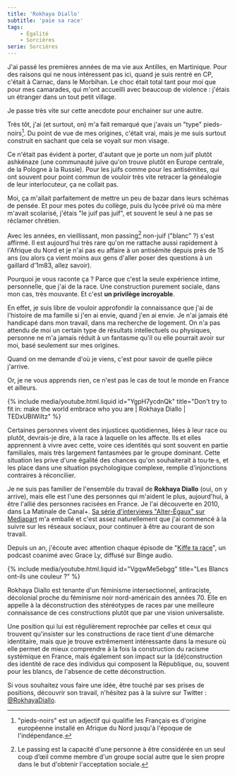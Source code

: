 ```yaml
---
title: 'Rokhaya Diallo'
subtitle: 'paie sa race'
tags:
    - Égalité
    - Sorcières
serie: Sorcières
---
```


J'ai passé les premières années de ma vie aux Antilles, en Martinique. Pour des
raisons qui ne nous intéressent pas ici, quand je suis rentré en CP, c'était à
Carnac, dans le Morbihan. Le choc était total tant pour moi que pour mes
camarades, qui m'ont accueilli avec beaucoup de violence : j'étais un étranger
dans un tout petit village.

Je passe très vite sur cette anecdote pour enchainer sur une autre.

Très tôt, j'ai (et surtout, on) m'a fait remarqué que j'avais un "type"
pieds-noirs[^pn]. Du point de vue de mes origines, c'était vrai, mais je me suis
surtout construit en sachant que cela se voyait sur mon visage.

[^pn]:
    "pieds-noirs" est un adjectif qui qualifie les Français·es d'origine
    européenne installé en Afrique du Nord jusqu'à l'époque de l'indépendance.

Ce n'était pas évident à porter, d'autant que je porte un nom juif plutôt
ashkénaze (une communauté juive qu'on trouve plutôt en Europe centrale, de la
Pologne à la Russie). Pour les juifs comme pour les antisémites, qui ont souvent
pour point commun de vouloir très vite retracer la généalogie de leur
interlocuteur, ça ne collait pas.

Moi, ça m'allait parfaitement de mettre un peu de bazar dans leurs schémas de
pensée. Et pour mes potes du collège, puis du lycée privé où ma mère m'avait
scolarisé, j'étais "le juif pas juif", et souvent le seul à ne pas se réclamer
chrétien.

Avec les années, en vieillissant, mon passing[^passing] non-juif ("blanc" ?)
s'est affirmé. Il est aujourd'hui très rare qu'on me rattache aussi rapidement à
l'Afrique du Nord et je n'ai pas eu affaire à un antisémite depuis près de 15
ans (ou alors ça vient moins aux gens d'aller poser des questions à un gaillard
d'1m83, allez savoir).

[^passing]:
    Le passing est la capacité d'une personne à être considérée en un seul coup
    d’œil comme membre d'un groupe social autre que le sien propre dans le but
    d'obtenir l'acceptation sociale.

Pourquoi je vous raconte ça ? Parce que c'est la seule expérience intime,
personnelle, que j'ai de la race. Une construction purement sociale, dans mon
cas, très mouvante. Et c'est **un privilège incroyable**.

En effet, je suis libre de vouloir approfondir la connaissance que j'ai de
l'histoire de ma famille si j'en ai envie, quand j'en ai envie. Je n'ai jamais
été handicapé dans mon travail, dans ma recherche de logement. On n'a pas
attendu de moi un certain type de résultats intellectuels ou physiques, personne
ne m'a jamais réduit à un fantasme qu'il ou elle pourrait avoir sur moi, basé
seulement sur mes origines.

Quand on me demande d'où je viens, c'est pour savoir de quelle pièce j'arrive.

Or, je ne vous apprends rien, ce n'est pas le cas de tout le monde en France et
ailleurs.

{% include media/youtube.html.liquid id="YgpH7ycdnQk" title="Don't try to fit in: make the world embrace who you are | Rokhaya Diallo | TEDxUBIWiltz" %}

Certaines personnes vivent des injustices quotidiennes, liées à leur race ou
plutôt, devrais-je dire, à la race à laquelle on les affecte. Ils et elles
apprennent à vivre avec cette, voire ces identités qui sont souvent en partie
familiales, mais très largement fantasmées par le groupe dominant. Cette
situation les prive d'une égalité des chances qu'on souhaiterait à tou·te·s, et
les place dans une situation psychologique complexe, remplie d'injonctions
contraires à réconcilier.

Je ne suis pas familier de l'ensemble du travail de **Rokhaya Diallo** (oui, on
y arrive), mais elle est l'une des personnes qui m'aident le plus, aujourd'hui,
à être l'allié des personnes racisées en France. Je l'ai découverte en 2010,
dans La Matinale de Canal+.
[Sa série d'interviews "Alter-Égaux" sur Mediapart](https://www.mediapart.fr/studio/videos/emissions/alter-egaux)
m'a emballé et c'est assez naturellement que j'ai commencé à la suivre sur les
réseaux sociaux, pour continuer à être au courant de son travail.

Depuis un an, j'écoute avec attention chaque épisode de
"[Kiffe ta race](https://www.binge.audio/category/kiffetarace/)", un podcast
coanimé avec Grace Ly, diffusé sur Binge audio.

{% include media/youtube.html.liquid id="VgqwMe5ebgg" title="Les Blancs ont-ils une couleur ?" %}

Rokhaya Diallo est tenante d'un féminisme intersectionnel, antiraciste,
décolonial proche du féminisme noir nord-américain des années 70. Elle en
appelle à la déconstruction des stéréotypes de races par une meilleure
connaissance de ces constructions plutôt que par une vision universaliste.

Une position qui lui est régulièrement reprochée par celles et ceux qui trouvent
qu'insister sur les constructions de race tient d'une démarche identitaire, mais
que je trouve extrêmement intéressante dans la mesure où elle permet de mieux
comprendre à la fois la construction du racisme systémique en France, mais
également son impact sur la (dé)construction des identité de race des individus
qui composent la République, ou, souvent pour les blancs, de l'absence de cette
déconstruction.

Si vous souhaitez vous faire une idée, être touché par ses prises de positions,
découvrir son travail, n'hésitez pas à la suivre sur Twitter :
[@RokhayaDiallo](https://twitter.com/RokhayaDiallo).
